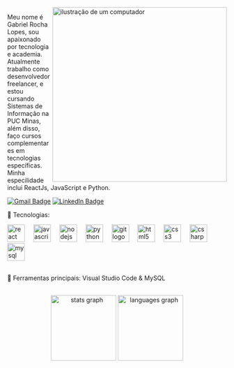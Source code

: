 <img src="https://raw.githubusercontent.com/MicaelliMedeiros/micaellimedeiros/master/image/computer-illustration.png" alt="ilustração de um computador" min-width="400px" max-width="400px" width="400px" align="right">
<p align="left"> 
  Meu nome é Gabriel Rocha Lopes, sou apaixonado por tecnologia e academia.<br> Atualmente trabalho como desenvolvedor freelancer, e estou cursando Sistemas de Informação na PUC Minas, além disso, faço cursos complementares em tecnologias específicas. Minha especilidade inclui ReactJs, JavaScript e Python.
</p>
<p align="left">
  <a href="#">
    <img src="https://img.shields.io/badge/rochagabriel125@gmail.com-D14836?style=for-the-badge&logo=gmail&logoColor=white" alt="Gmail Badge"></a>
  <a href="https://www.linkedin.com/in/gabrielrhl/">
    <img src="https://img.shields.io/badge/LinkedIn-0077B5?style=for-the-badge&logo=linkedin&logoColor=white" alt="LinkedIn Badge"></a>
</p>
<div align="left">
  <p>🦄 Tecnologias:</p>
    <div align="left">
      <img src="https://cdn.jsdelivr.net/gh/devicons/devicon/icons/react/react-original.svg" height="40" alt="react logo"  />
      <img width="12" />
      <img src="https://cdn.jsdelivr.net/gh/devicons/devicon/icons/javascript/javascript-original.svg" height="40" alt="javascript logo"  />
      <img width="12" />
      <img src="https://cdn.jsdelivr.net/gh/devicons/devicon/icons/nodejs/nodejs-original.svg" height="40" alt="nodejs logo"  />
      <img width="12" />
      <img src="https://cdn.jsdelivr.net/gh/devicons/devicon/icons/python/python-original.svg" height="40" alt="python logo"  />
      <img width="12" />
      <img src="https://cdn.jsdelivr.net/gh/devicons/devicon/icons/git/git-original.svg" height="40" alt="git logo"  />
      <img width="12" />
      <img src="https://cdn.jsdelivr.net/gh/devicons/devicon/icons/html5/html5-original.svg" height="40" alt="html5 logo"  />
      <img width="12" />
      <img src="https://cdn.jsdelivr.net/gh/devicons/devicon/icons/css3/css3-original.svg" height="40" alt="css3 logo"  />
      <img width="12" />
      <img src="https://cdn.jsdelivr.net/gh/devicons/devicon/icons/csharp/csharp-original.svg" height="40" alt="csharp logo"  />
      <img width="12" />
      <img src="https://cdn.jsdelivr.net/gh/devicons/devicon/icons/mysql/mysql-original.svg" height="40" alt="mysql logo"  />
    </div>
</div>
<br>
<p align="left">
  💼 Ferramentas principais: Visual Studio Code & MySQL
</p>
<br>
<div align="center">
  <img src="https://github-readme-stats.vercel.app/api?username=GabrielRHL&hide_title=false&hide_rank=false&show_icons=true&include_all_commits=true&count_private=true&disable_animations=false&theme=omni&locale=en&hide_border=true&order=1" height="150" alt="stats graph"  />
  <img src="https://github-readme-stats.vercel.app/api/top-langs?username=GabrielRHL&locale=en&hide_title=false&layout=compact&card_width=320&langs_count=5&theme=omni&hide_border=true&order=2" height="150" alt="languages graph"  />
</div>
